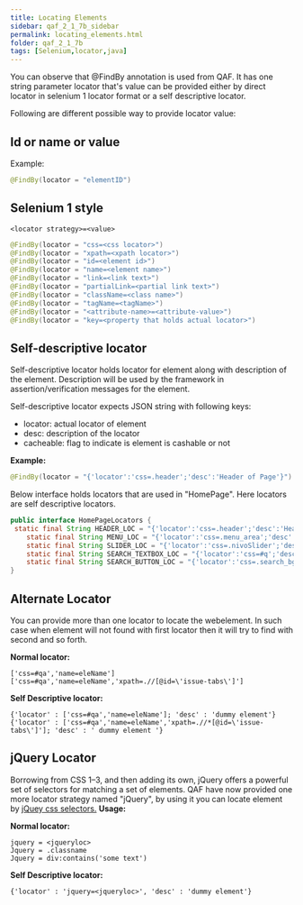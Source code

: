 ```yaml
---
title: Locating Elements
sidebar: qaf_2_1_7b_sidebar
permalink: locating_elements.html
folder: qaf_2_1_7b
tags: [Selenium,locator,java]
---
```

You can observe that @FindBy annotation is used from QAF. It has one string parameter locator that's value can be provided either by direct locator in selenium 1 locator format or a self descriptive locator.

Following are different possible way to provide locator value:


## Id or name or value

Example: 

```java
@FindBy(locator = "elementID")
```


## Selenium 1 style

```
<locator strategy>=<value>
```

```java
@FindBy(locator = "css=<css locator>")
@FindBy(locator = "xpath=<xpath locator>")
@FindBy(locator = "id=<element id>")
@FindBy(locator = "name=<element name>")
@FindBy(locator = "link=<link text>")
@FindBy(locator = "partialLink=<partial link text>")
@FindBy(locator = "className=<class name>")
@FindBy(locator = "tagName=<tagName>")
@FindBy(locator = "<attribute-name>=<attribute-value>")
@FindBy(locator = "key=<property that holds actual locator>")
```

## Self-descriptive locator
Self-descriptive locator holds locator for element along with description of the element. Description will be used by the framework in assertion/verification messages for the element.

Self-descriptive locator expects JSON string with following keys:

  * locator: actual locator of element
  * desc: description of the locator
  * cacheable: flag to indicate is element is cashable or not

**Example:**

```java
@FindBy(locator = "{'locator':'css=.header';'desc':'Header of Page'}")
```

Below interface holds locators that are used in "HomePage". Here locators are self descriptive locators.

```java
public interface HomePageLocators {
 static final String HEADER_LOC = "{'locator':'css=.header';'desc':'Header of Page'}";
    static final String MENU_LOC = "{'locator':'css=.menu_area';'desc':'Menu of Page'}";
    static final String SLIDER_LOC = "{'locator':'css=.nivoSlider';'desc':'Slid Show in Home Page'}";
    static final String SEARCH_TEXTBOX_LOC = "{'locator':'css=#q';'desc':'Search Text Box'}";
    static final String SEARCH_BUTTON_LOC = "{'locator':'css=.search_bg a';'desc':'Search Button'}";
}
```

## Alternate Locator

You can provide more than one locator to locate the webelement. In such case when element will not found with first locator then it will try to find with second and so forth.

**Normal locator:**

```
['css=#qa','name=eleName']
['css=#qa','name=eleName','xpath=.//[@id=\'issue-tabs\']']
```

**Self Descriptive locator:**

```
{'locator' : ['css=#qa','name=eleName']; 'desc' : 'dummy element'}
{'locator' : ['css=#qa','name=eleName','xpath=.//*[@id=\'issue-tabs\']']; 'desc' : ' dummy element '}
```

## jQuery Locator

Borrowing from CSS 1–3, and then adding its own, jQuery offers a powerful set of selectors for matching a set of elements. QAF have now provided one more locator strategy named "jQuery", by using it you can locate element by [jQuey css selectors.](http://api.jquery.com/category/selectors/)
**Usage:**

**Normal locator:**

```properties
jquery = <jqueryloc>
Jquery = .classname
Jquery = div:contains('some text')
```

**Self Descriptive locator:**

```
{'locator' : 'jquery=<jqueryloc>', 'desc' : 'dummy element'}
```

